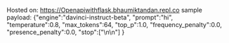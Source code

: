 Hosted on: https://Openapiwithflask.bhaumiktandan.repl.co
sample payload:
{"engine":"davinci-instruct-beta",
  "prompt":"hi",
  "temperature":0.8,
  "max_tokens":64,
  "top_p":1.0,
  "frequency_penalty":0.0,
  "presence_penalty":0.0,
  "stop":["\n\n"]
  }
